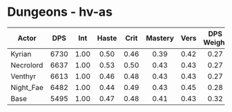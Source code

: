 # Dungeons - hv-as
| Actor | DPS | Int | Haste | Crit | Mastery | Vers | DPS Weight |
|---|:---:|:---:|:---:|:---:|:---:|:---:|:---:|
|Kyrian|6730|1.00|0.50|0.46|0.39|0.42|0.27|
|Necrolord|6637|1.00|0.53|0.50|0.43|0.43|0.27|
|Venthyr|6613|1.00|0.46|0.48|0.43|0.43|0.27|
|Night_Fae|6482|1.00|0.44|0.49|0.43|0.45|0.28|
|Base|5495|1.00|0.47|0.48|0.41|0.43|0.32|
